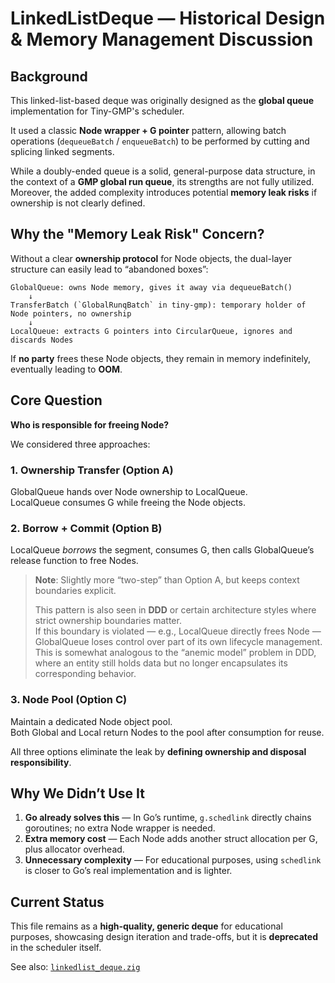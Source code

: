 # LinkedListDeque — Historical Design & Memory Management Discussion

## Background

This linked-list-based deque was originally designed as the **global queue** implementation for Tiny-GMP's scheduler.

It used a classic **Node wrapper + G pointer** pattern, allowing batch operations (`dequeueBatch` / `enqueueBatch`) to be performed
by cutting and splicing linked segments.

While a doubly-ended queue is a solid, general-purpose data structure, in the context of a **GMP global run queue**, its strengths are not fully utilized.
Moreover, the added complexity introduces potential **memory leak risks** if ownership is not clearly defined.

## Why the "Memory Leak Risk" Concern?

Without a clear **ownership protocol** for Node objects, the dual-layer structure can easily lead to “abandoned boxes”:

```text
GlobalQueue: owns Node memory, gives it away via dequeueBatch()
    ↓
TransferBatch (`GlobalRunqBatch` in tiny-gmp): temporary holder of Node pointers, no ownership
    ↓
LocalQueue: extracts G pointers into CircularQueue, ignores and discards Nodes
```

If **no party** frees these Node objects, they remain in memory indefinitely, eventually leading to **OOM**.

## Core Question

**Who is responsible for freeing Node?**

We considered three approaches:

### 1. Ownership Transfer (Option A)

GlobalQueue hands over Node ownership to LocalQueue.  
LocalQueue consumes G while freeing the Node objects.

### 2. Borrow + Commit (Option B)

LocalQueue _borrows_ the segment, consumes G, then calls GlobalQueue’s release function to free Nodes.

> **Note**: Slightly more “two-step” than Option A, but keeps context boundaries explicit.
>
> This pattern is also seen in **DDD** or certain architecture styles where strict ownership boundaries matter.  
> If this boundary is violated — e.g., LocalQueue directly frees Node — GlobalQueue loses control over part of its own lifecycle management.  
> This is somewhat analogous to the “anemic model” problem in DDD, where an entity still holds data but no longer encapsulates its corresponding behavior.

### 3. Node Pool (Option C)

Maintain a dedicated Node object pool.  
Both Global and Local return Nodes to the pool after consumption for reuse.

All three options eliminate the leak by **defining ownership and disposal responsibility**.

## Why We Didn’t Use It

1. **Go already solves this** — In Go’s runtime, `g.schedlink` directly chains goroutines; no extra Node wrapper is needed.
2. **Extra memory cost** — Each Node adds another struct allocation per G, plus allocator overhead.
3. **Unnecessary complexity** — For educational purposes, using `schedlink` is closer to Go’s real implementation and is lighter.

## Current Status

This file remains as a **high-quality, generic deque** for educational purposes, showcasing design iteration and trade-offs,
but it is **deprecated** in the scheduler itself.

See also: [`linkedlist_deque.zig`](../../src/lib/ds/linkedlist_deque.zig)

